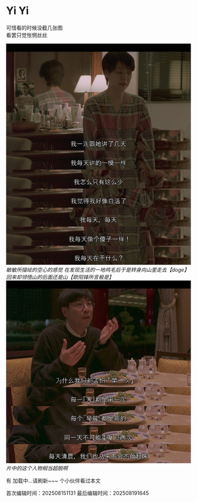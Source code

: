 # Yi Yi

可惜看的时候没截几张图  
看罢只觉怅惘丝丝

![这里本该有一张图片！！请刷新网页或者耐心等待~~](/images/YiYi2.png)
*敏敏所描绘的空心的感觉 在发现生活的一地鸡毛后于是转身向山里走去【doge】  
回来却领悟山的后面还是山【欧阳锋所言极是】*
![这里本该有一张图片！！请刷新网页或者耐心等待~~](/images/YiYi1.png)
*片中的这个人物相当超脱啊*

有 <span id="busuanzi_page_pv">加载中...请刷新~~~</span> 个小伙伴看过本文


<!-- 文章编辑时间信息 -->
首次编辑时间：202508151131
最后编辑时间：202508191645
<!-- 编辑时间信息结束 -->